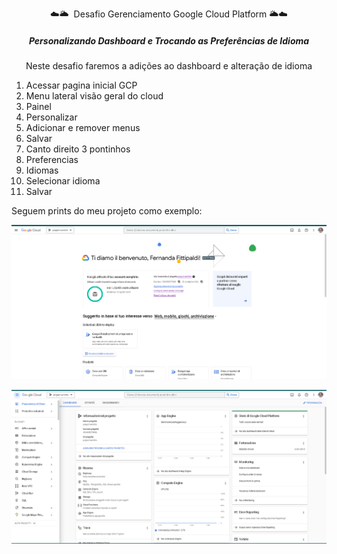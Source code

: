 <!DOCTYPE html><html><head><meta http-equiv="Content-Type" content="text/html; charset=UTF-8"><link rel="stylesheet" type="text/css" id="u0" href="https://pt.rakko.tools/tools/129/lib/tinymce/skins/ui/oxide/content.min.css"><link rel="stylesheet" type="text/css" id="u1" href="https://pt.rakko.tools/tools/129/lib/tinymce/skins/content/default/content.min.css"></head><body id="tinymce" class="mce-content-body " data-id="content" contenteditable="true" spellcheck="false"><p style="text-align: center;" data-mce-style="text-align: center;">☁️🌥&nbsp; Desafio Gerenciamento Google Cloud Platform 🌥☁️</p><h5 class="title-video" style="text-align: center;" data-mce-style="text-align: center;">Personalizando Dashboard e Trocando as Preferências de Idioma</h5><p style="text-align: center;" data-mce-style="text-align: center;">Neste desafio faremos a adições ao dashboard e alteração de idioma</p><ol><li style="text-align: left;" data-mce-style="text-align: left;">Acessar pagina inicial GCP</li><li style="text-align: left;" data-mce-style="text-align: left;">Menu lateral visão geral do cloud</li><li style="text-align: left;" data-mce-style="text-align: left;">Painel</li><li style="text-align: left;" data-mce-style="text-align: left;">Personalizar</li><li style="text-align: left;" data-mce-style="text-align: left;">Adicionar e remover menus</li><li style="text-align: left;" data-mce-style="text-align: left;">Salvar<br data-mce-bogus="1"></li><li style="text-align: left;" data-mce-style="text-align: left;">Canto direito 3 pontinhos</li><li style="text-align: left;" data-mce-style="text-align: left;">Preferencias</li><li style="text-align: left;" data-mce-style="text-align: left;">Idiomas</li><li style="text-align: left;" data-mce-style="text-align: left;">Selecionar idioma</li><li style="text-align: left;" data-mce-style="text-align: left;">Salvar</li></ol><p>Seguem prints do meu projeto como exemplo:</p><p><img src="https://github.com/fefitti/personlizardashboard/blob/main/Captura%20de%20tela%202023-05-21%20011041.png" data-mce-src="https://github.com/fefitti/personlizardashboard/blob/main/Captura%20de%20tela%202023-05-21%20011041.png"></p><p><img src="https://github.com/fefitti/personlizardashboard/blob/main/Captura%20de%20tela%202023-05-21%20011111.png" data-mce-src="https://github.com/fefitti/personlizardashboard/blob/main/Captura%20de%20tela%202023-05-21%20011111.png"></p><p><br data-mce-bogus="1"></p><p><br></p></body></html>
